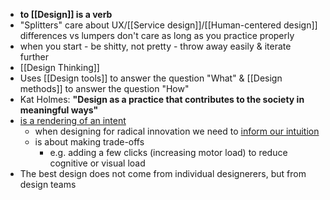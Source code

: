 - __to [[Design]] is a verb__
- "Splitters" care about UX/[[Service design]]/[[Human-centered design]] differences vs lumpers don't care as long as you practice properly
- when you start - be shitty, not pretty - throw away easily & iterate further
- [[Design Thinking]]
- Uses [[Design tools]] to answer the question "What" & [[Design methods]] to answer the question "How"
- Kat Holmes: __"Design as a practice that contributes to the society in meaningful ways"__
- [is a rendering of an intent](https://articles.centercentre.com/design_rendering_intent/)
	- when designing for radical innovation we need to [inform our intuition](obsidian://open?vault=notes&file=design%2Fresources%2FInforming_Our_Intuition.pdf)
	- is about making trade-offs
		- e.g. adding a few clicks (increasing motor load) to reduce cognitive or visual load
- The best design does not come from individual designerers, but from design teams